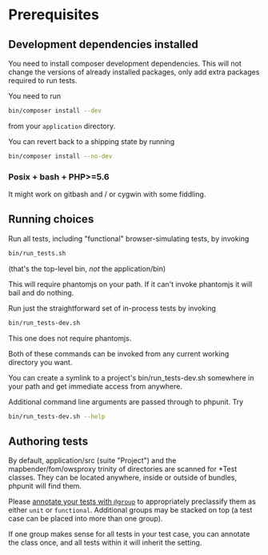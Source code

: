 # Prerequisites

## Development dependencies installed

You need to install composer development dependencies. This will not change the versions
of already installed packages, only add extra packages required to run tests.

You need to run

```sh
bin/composer install --dev
```

from your `application` directory.

You can revert back to a shipping state by running

```sh
bin/composer install --no-dev
```

### Posix + bash + PHP>=5.6

It might work on gitbash and / or cygwin with some fiddling.

## Running choices

Run all tests, including "functional" browser-simulating tests, by invoking

```bash
bin/run_tests.sh
```

(that's the top-level bin, _not_ the application/bin)

This will require phantomjs on your path. If it can't invoke phantomjs it will bail and do nothing.

Run just the straightforward set of in-process tests by invoking

```bash
bin/run_tests-dev.sh
```

This one does not require phantomjs.

Both of these commands can be invoked from any current working directory you want.

You can create a symlink to a project's bin/run_tests-dev.sh somewhere in your path and get
immediate access from anywhere.

Additional command line arguments are passed through to phpunit. Try

```bash
bin/run_tests-dev.sh --help
```

## Authoring tests

By default, application/src (suite "Project") and the mapbender/fom/owsproxy trinity of directories
are scanned for *Test classes. They can be located anywhere, inside or outside of bundles, phpunit
will find them.

Please [annotate your tests with `@group`](https://phpunit.de/manual/5.7/en/appendixes.annotations.html#appendixes.annotations.group)
to appropriately preclassify them as either `unit` or `functional`. Additional groups may be
stacked on top (a test case can be placed into more than one group).

If one group makes sense for all tests in your test case, you can annotate the class once, and
all tests within it will inherit the setting.
